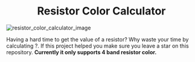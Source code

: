 <h1 align="center">Resistor Color Calculator</h1>
       


 ![resistor_color_calculator_image](https://user-images.githubusercontent.com/93699185/161216714-9864e9ef-6aa4-4fb4-9711-7fa7b2068b76.png)


Having a hard time to get the value of a resistor?
Why waste your time by calculating ?. If this project helped you make sure you leave a star on this repository.
**Currently it only supports 4 band resistor color.**

